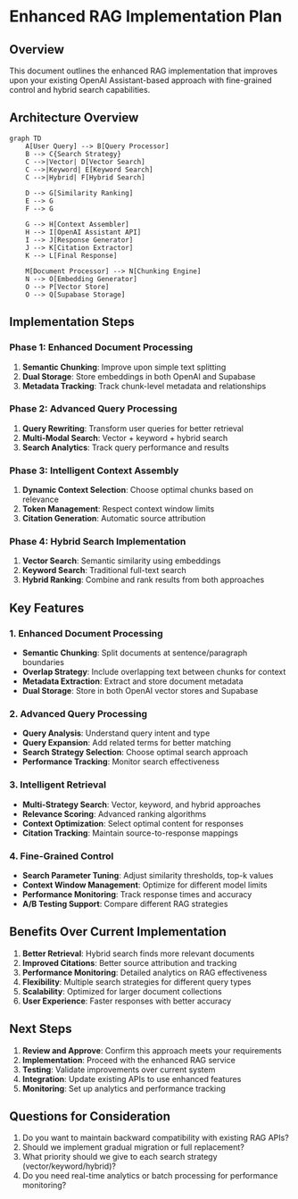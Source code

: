 # Enhanced RAG Implementation Plan

## Overview
This document outlines the enhanced RAG implementation that improves upon your existing OpenAI Assistant-based approach with fine-grained control and hybrid search capabilities.

## Architecture Overview

```mermaid
graph TD
    A[User Query] --> B[Query Processor]
    B --> C{Search Strategy}
    C -->|Vector| D[Vector Search]
    C -->|Keyword| E[Keyword Search]
    C -->|Hybrid| F[Hybrid Search]
    
    D --> G[Similarity Ranking]
    E --> G
    F --> G
    
    G --> H[Context Assembler]
    H --> I[OpenAI Assistant API]
    I --> J[Response Generator]
    J --> K[Citation Extractor]
    K --> L[Final Response]
    
    M[Document Processor] --> N[Chunking Engine]
    N --> O[Embedding Generator]
    O --> P[Vector Store]
    O --> Q[Supabase Storage]
```

## Implementation Steps

### Phase 1: Enhanced Document Processing
1. **Semantic Chunking**: Improve upon simple text splitting
2. **Dual Storage**: Store embeddings in both OpenAI and Supabase
3. **Metadata Tracking**: Track chunk-level metadata and relationships

### Phase 2: Advanced Query Processing
1. **Query Rewriting**: Transform user queries for better retrieval
2. **Multi-Modal Search**: Vector + keyword + hybrid search
3. **Search Analytics**: Track query performance and results

### Phase 3: Intelligent Context Assembly
1. **Dynamic Context Selection**: Choose optimal chunks based on relevance
2. **Token Management**: Respect context window limits
3. **Citation Generation**: Automatic source attribution

### Phase 4: Hybrid Search Implementation
1. **Vector Search**: Semantic similarity using embeddings
2. **Keyword Search**: Traditional full-text search
3. **Hybrid Ranking**: Combine and rank results from both approaches

## Key Features

### 1. Enhanced Document Processing
- **Semantic Chunking**: Split documents at sentence/paragraph boundaries
- **Overlap Strategy**: Include overlapping text between chunks for context
- **Metadata Extraction**: Extract and store document metadata
- **Dual Storage**: Store in both OpenAI vector stores and Supabase

### 2. Advanced Query Processing
- **Query Analysis**: Understand query intent and type
- **Query Expansion**: Add related terms for better matching
- **Search Strategy Selection**: Choose optimal search approach
- **Performance Tracking**: Monitor search effectiveness

### 3. Intelligent Retrieval
- **Multi-Strategy Search**: Vector, keyword, and hybrid approaches
- **Relevance Scoring**: Advanced ranking algorithms
- **Context Optimization**: Select optimal content for responses
- **Citation Tracking**: Maintain source-to-response mappings

### 4. Fine-Grained Control
- **Search Parameter Tuning**: Adjust similarity thresholds, top-k values
- **Context Window Management**: Optimize for different model limits
- **Performance Monitoring**: Track response times and accuracy
- **A/B Testing Support**: Compare different RAG strategies

## Benefits Over Current Implementation

1. **Better Retrieval**: Hybrid search finds more relevant documents
2. **Improved Citations**: Better source attribution and tracking
3. **Performance Monitoring**: Detailed analytics on RAG effectiveness
4. **Flexibility**: Multiple search strategies for different query types
5. **Scalability**: Optimized for larger document collections
6. **User Experience**: Faster responses with better accuracy

## Next Steps

1. **Review and Approve**: Confirm this approach meets your requirements
2. **Implementation**: Proceed with the enhanced RAG service
3. **Testing**: Validate improvements over current system
4. **Integration**: Update existing APIs to use enhanced features
5. **Monitoring**: Set up analytics and performance tracking

## Questions for Consideration

1. Do you want to maintain backward compatibility with existing RAG APIs?
2. Should we implement gradual migration or full replacement?
3. What priority should we give to each search strategy (vector/keyword/hybrid)?
4. Do you need real-time analytics or batch processing for performance monitoring?